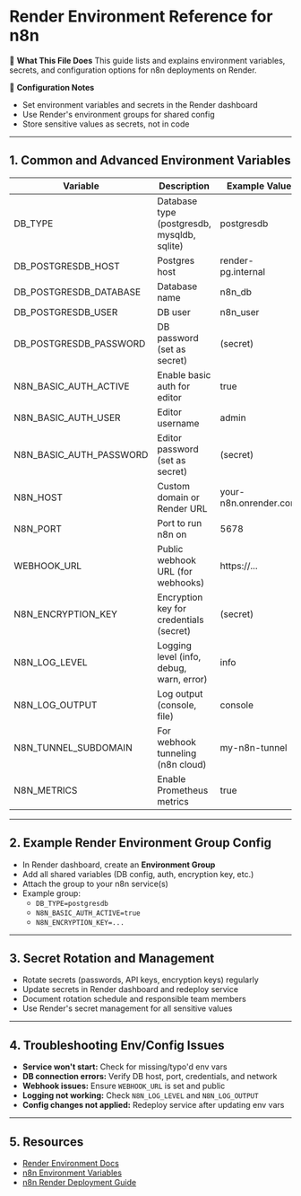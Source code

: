 # Render Environment Reference for n8n

📖 **What This File Does**
This guide lists and explains environment variables, secrets, and configuration options for n8n deployments on Render.

🔧 **Configuration Notes**
- Set environment variables and secrets in the Render dashboard
- Use Render's environment groups for shared config
- Store sensitive values as secrets, not in code

---

## 1. Common and Advanced Environment Variables

| Variable                      | Description                                 | Example Value           |
|-------------------------------|---------------------------------------------|------------------------|
| DB_TYPE                       | Database type (postgresdb, mysqldb, sqlite) | postgresdb             |
| DB_POSTGRESDB_HOST            | Postgres host                               | render-pg.internal     |
| DB_POSTGRESDB_DATABASE        | Database name                               | n8n_db                 |
| DB_POSTGRESDB_USER            | DB user                                     | n8n_user               |
| DB_POSTGRESDB_PASSWORD        | DB password (set as secret)                 | (secret)               |
| N8N_BASIC_AUTH_ACTIVE         | Enable basic auth for editor                | true                   |
| N8N_BASIC_AUTH_USER           | Editor username                             | admin                  |
| N8N_BASIC_AUTH_PASSWORD       | Editor password (set as secret)             | (secret)               |
| N8N_HOST                      | Custom domain or Render URL                 | your-n8n.onrender.com  |
| N8N_PORT                      | Port to run n8n on                          | 5678                   |
| WEBHOOK_URL                   | Public webhook URL (for webhooks)           | https://...            |
| N8N_ENCRYPTION_KEY            | Encryption key for credentials (secret)     | (secret)               |
| N8N_LOG_LEVEL                 | Logging level (info, debug, warn, error)    | info                   |
| N8N_LOG_OUTPUT                | Log output (console, file)                  | console                |
| N8N_TUNNEL_SUBDOMAIN          | For webhook tunneling (n8n cloud)           | my-n8n-tunnel          |
| N8N_METRICS                   | Enable Prometheus metrics                   | true                   |

---

## 2. Example Render Environment Group Config
- In Render dashboard, create an **Environment Group**
- Add all shared variables (DB config, auth, encryption key, etc.)
- Attach the group to your n8n service(s)
- Example group:
  - `DB_TYPE=postgresdb`
  - `N8N_BASIC_AUTH_ACTIVE=true`
  - `N8N_ENCRYPTION_KEY=...`

---

## 3. Secret Rotation and Management
- Rotate secrets (passwords, API keys, encryption keys) regularly
- Update secrets in Render dashboard and redeploy service
- Document rotation schedule and responsible team members
- Use Render's secret management for all sensitive values

---

## 4. Troubleshooting Env/Config Issues
- **Service won't start:** Check for missing/typo'd env vars
- **DB connection errors:** Verify DB host, port, credentials, and network
- **Webhook issues:** Ensure `WEBHOOK_URL` is set and public
- **Logging not working:** Check `N8N_LOG_LEVEL` and `N8N_LOG_OUTPUT`
- **Config changes not applied:** Redeploy service after updating env vars

---

## 5. Resources
- [Render Environment Docs](https://render.com/docs/environment-variables)
- [n8n Environment Variables](https://docs.n8n.io/hosting/environment-variables/)
- [n8n Render Deployment Guide](https://docs.n8n.io/hosting/render/) 